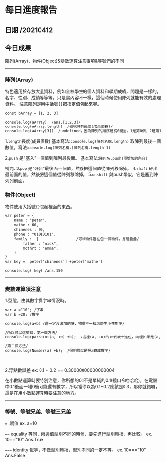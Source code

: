 每日進度報告
======
日期 /20210412
---
今日成果
---
陣列(Array)、物件(Object)&變數運算注意事項&等號們的不同
***

### 陣列(Array)
特色適用於存放大量資料，例如全校學生的個人資料和學期成績，問題是一樣的，名字、性別、成績等等等，只是寫內容不一樣，這個時候使用陣列就能有效的處理資料。
注意陣列是用中括號`[]`把指定值包起來喔。

```html
const bArray = [1, 2, 3]

console.log(aArray)  /ans.[1,2,3]/
console.log(aArray.length)  /檢視陣列長度(成員個數)/
console.log(aArray[3])  /undefined，因為陣列的順序是從0開始，1是第0個、2是第1個、3是第2個，沒有第3個所以回傳找不到。/
```

1.`length`長度(成員個數)
基本寫法:`console.log(陣列名稱.length)`
取陣列最後一個數值，寫法:`console.log(陣列名稱.[陣列名稱.length-1)`

2.`push` 是"塞入"一個值到陣列最後面。
基本寫法:`陣列名.push(預增加的內容)`

補充:
3.`pop` 是"砰出"最後面一個值，然後把這個值從陣列移除掉。
4.`shift` 砰出最前面的值，然後把這個值從陣列移除掉。
5.`unshift`  與push類似，它是塞到陣列列前面。


### 物件(Object)
物件使用大括號`{}`包起裡面的東西。

```html
var peter = {
    name : "peter",
    mathe : 60,
    chinenes : 90,
    phone : "01010101",
    family :  {                 /可以物件裡在包一個物件，層層疊疊/
        father : "nick",
        mothrt : "emma",
    } 
}
var key =  peter['chinenes'] +peter['mathe']

console.log( key) /ans.150
```

***
### 變數運算須注意

1.型態，由其數字與字串情況時。

```html
var a ="10"; /字串
var b =20; /數字

console.log(a+b) /這一定沒法加的呀，物種不一樣怎麼生小孩對吧/

/所以可以這麼寫，第一個方法/
console.log(parseInt(a, 10) +b);  /這裡(a, 10)的10代表十進位，同理如果是(a, 2)就代表二進位啦/

/第二個方法/
console.log(Number(a) +b);  /很明顯就是把a轉成數字/
```
<br>

2.浮點數誤差 ex: 0.1 + 0.2 == 0.30000000000000004

在小數點運算時要特別注意，你所想的0.1不是單純的0.1(繞口令哈哈哈)，在電腦中0.1後面一堆0後可能還有數字，所以當你以為0.1+0.2應該是0.3，那你就錯囉，這是在用小數點運算時要注意的地方。

***
### 等號、等號兄弟、等號三兄弟

`=` :賦值 ex. a=10

`==` equality 等同，兩邊值型別不同的時候，要先進行型別轉換，再比較。
ex. 10=="10" Ans.True

`===` identity 恆等，不做型別轉換，型別不同的一定不等。
ex. 10==="10" Ans.False
